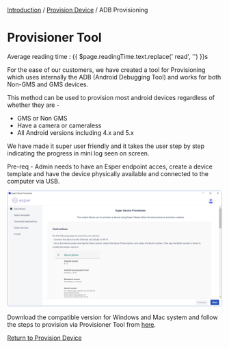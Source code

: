 [Introduction](../../console.md) / [Provision Device](../index.md) / ADB Provisioning

# Provisioner Tool
<div class="avg-reading-time" style="margin-top: 0rem;">Average reading time : {{ $page.readingTime.text.replace(' read', '') }}s</div>

For the ease of our customers, we have created a tool for Provisioning which uses internally the ADB (Android Debugging Tool) and works for both Non-GMS and GMS devices.

This method can be used to provision most android devices regardless of whether they are -

- GMS or Non GMS 
- Have a camera or cameraless 
- All Android versions including 4.x and 5.x

We have made it super user friendly and it takes the user step by step indicating the progress in mini log seen on screen. 

Pre-req - Admin needs to have an Esper endpoint acces, create a device template and have the device physically available and connected to the computer via USB. 

![](../../../assets/provisionertool/provisioner-tool-console.png)

Download the compatible version for Windows and Mac system and follow the steps to provision via Provisioner Tool from [here](https://docs.esper.io/home/provisioner.html). 

[Return to Provision Device](../index.md)
